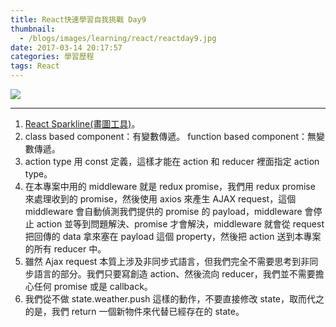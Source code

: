 ```yaml
---
title: React快速學習自我挑戰 Day9
thumbnail:
  - /blogs/images/learning/react/reactday9.jpg
date: 2017-03-14 20:17:57
categories: 學習歷程
tags: React
---
```

<img src="/blogs/images/learning/react/reactday9.jpg">

***
1. [React Sparkline(畫圖工具)](https://github.com/borisyankov/react-sparklines)。
2. class based component：有變數傳遞。 function based component：無變數傳遞。
3. action type 用 const 定義，這樣才能在 action 和 reducer 裡面指定 action type。
4. 在本專案中用的 middleware 就是 redux promise，我們用 redux promise 來處理收到的 promise，然後使用 axios 來產生 AJAX request，這個 middleware 會自動偵測我們提供的 promise 的 payload，middleware 會停止 action 並等到問題解決、promise 才會解決，middleware 就會從 request 把回傳的 data 拿來塞在 payload 這個 property，然後把 action 送到本專案的所有 reducer 中。
5. 雖然 Ajax request 本質上涉及非同步式語言，但我們完全不需要思考到非同步語言的部分。我們只要寫創造 action、然後流向 reducer，我們並不需要擔心任何 promise 或是 callback。
6. 我們從不做 state.weather.push 這樣的動作，不要直接修改 state，取而代之的是，我們 return 一個新物件來代替已經存在的 state。
